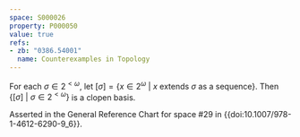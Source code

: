 ```yaml
---
space: S000026
property: P000050
value: true
refs:
- zb: "0386.54001"
  name: Counterexamples in Topology
---
```


For each $\sigma \in 2^{<\omega}$, let $[\sigma] = \{ x \in 2^\omega\ |\ x \text{ extends } \sigma \text{ as a sequence} \}$. Then $\{ [\sigma]\ |\ \sigma \in 2^{<\omega}\}$ is a clopen basis.

Asserted in the General Reference Chart for space #29 in
{{doi:10.1007/978-1-4612-6290-9_6}}.
